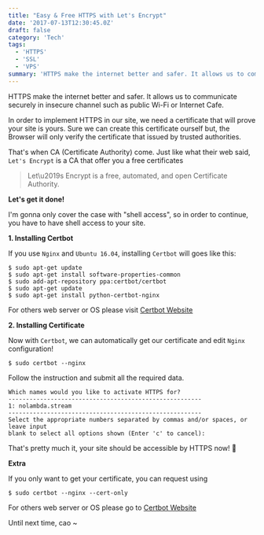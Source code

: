 ```yaml
---
title: "Easy & Free HTTPS with Let's Encrypt"
date: '2017-07-13T12:30:45.0Z'
draft: false
category: 'Tech'
tags:
  - 'HTTPS'
  - 'SSL'
  - 'VPS'
summary: 'HTTPS make the internet better and safer. It allows us to communicate securely in insecure channel such as public Wi-Fi or Internet Cafe.'
---
```


HTTPS make the internet better and safer. It allows us to communicate securely in insecure channel such as public Wi-Fi or Internet Cafe.

In order to implement HTTPS in our site, we need a certificate that will prove your site is yours. Sure we can create this certificate ourself but, the Browser will only verify the certificate that issued by trusted authorities.

That's when CA (Certificate Authority) come. Just like what their web said, `Let's Encrypt` is a CA that offer you a free certificates

> Let\u2019s Encrypt is a free, automated, and open Certificate Authority.

**Let's get it done!**

I'm gonna only cover the case with \"shell access\", so in order to continue, you have to have shell access to your site.

**1. Installing Certbot**

If you use `Nginx` and `Ubuntu 16.04`, installing `Certbot` will goes like this:

```
$ sudo apt-get update
$ sudo apt-get install software-properties-common
$ sudo add-apt-repository ppa:certbot/certbot
$ sudo apt-get update
$ sudo apt-get install python-certbot-nginx
```

For others web server or OS please visit [Certbot Website](https://certbot.eff.org/)

**2. Installing Certificate**

Now with `Certbot`, we can automatically get our certificate and edit `Nginx` configuration!

```
$ sudo certbot --nginx
```

Follow the instruction and submit all the required data.

```
Which names would you like to activate HTTPS for?
-------------------------------------------------------
1: nolambda.stream
-------------------------------------------------------
Select the appropriate numbers separated by commas and/or spaces, or leave input
blank to select all options shown (Enter 'c' to cancel):
```

That's pretty much it, your site should be accessible by HTTPS now! 🔐

**Extra**

If you only want to get your certificate, you can request using

```
$ sudo certbot --nginx --cert-only
```

For others web server or OS please go to [Certbot Website](https://certbot.eff.org/)

Until next time, cao ~
